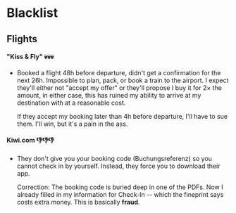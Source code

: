 # Blacklist


## Flights

#### "Kiss & Fly" 💀💀💀

 - Booked a flight 48h before departure, didn't get a confirmation for
   the next 26h.  Impossible to plan, pack, or book a train to the
   airport.  I expect they'll either not "accept my offer" or they'll
   propose I buy it for 2× the amount, in either case, this has ruined
   my ability to arrive at my destination with at a reasonable cost.

   If they accept my booking later than 4h before departure, I'll have
   to sue them.  I'll win, but it's a pain in the ass.

#### Kiwi.com  👎👎👎
 - They don't give you your booking code (Buchungsreferenz) so you
   cannot check in by yourself.  Instead, they force you to download
   their app.

   Correction: The booking code is buried deep in one of the PDFs.
   Now I already filled in my information for Check-In -- which the
   fineprint says costs extra money.  This is basically **fraud**.
